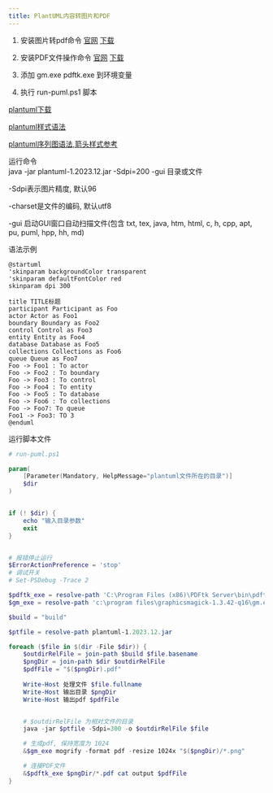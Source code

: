 ```yaml
---
title: PlantUML内容转图片和PDF
---
```


1. 安装图片转pdf命令 [官网](http://www.GraphicsMagick.org) [下载](https://sourceforge.net/projects/graphicsmagick/files/graphicsmagick-binaries/)

2. 安装PDF文件操作命令 [官网](https://www.pdflabs.com/tools/pdftk-the-pdf-toolkit/) [下载](https://www.pdflabs.com/tools/pdftk-the-pdf-toolkit/pdftk_free-2.02-win-setup.exe)

3. 添加 gm.exe pdftk.exe 到环境变量

4. 执行 run-puml.ps1 脚本

[plantuml下载]( https://plantuml.com/zh/download)

[plantuml样式语法]( https://plantuml.com/zh/skinparam)

[plantuml序列图语法,箭头样式参考]( https://plantuml.com/zh/sequence-diagram)

运行命令  
java -jar plantuml-1.2023.12.jar -Sdpi=200 -gui 目录或文件

-Sdpi表示图片精度, 默认96

-charset是文件的编码, 默认utf8

-gui 启动GUI窗口自动扫描文件(包含 txt, tex, java, htm, html, c, h, cpp, apt, pu, puml, hpp, hh, md)


语法示例
```
@startuml
'skinparam backgroundColor transparent
'skinparam defaultFontColor red
skinparam dpi 300

title TITLE标题
participant Participant as Foo
actor Actor as Foo1
boundary Boundary as Foo2
control Control as Foo3
entity Entity as Foo4
database Database as Foo5
collections Collections as Foo6
queue Queue as Foo7
Foo -> Foo1 : To actor
Foo -> Foo2 : To boundary
Foo -> Foo3 : To control
Foo -> Foo4 : To entity
Foo -> Foo5 : To database
Foo -> Foo6 : To collections
Foo -> Foo7: To queue
Foo1 -> Foo3: TO 3
@enduml

```

运行脚本文件
```powershell
# run-puml.ps1

param( 
    [Parameter(Mandatory, HelpMessage="plantuml文件所在的目录")]
    $dir 
)


if (! $dir) {
    echo "输入目录参数"
    exit
}


# 报错停止运行
$ErrorActionPreference = 'stop'
# 调试开关
# Set-PSDebug -Trace 2

$pdftk_exe = resolve-path 'C:\Program Files (x86)\PDFtk Server\bin\pdftk.exe'
$gm_exe = resolve-path 'c:\program files\graphicsmagick-1.3.42-q16\gm.exe'

$build = "build"

$ptfile = resolve-path plantuml-1.2023.12.jar

foreach ($file in $(dir -File $dir)) {
    $outdirRelFile = join-path $build $file.basename
    $pngDir = join-path $dir $outdirRelFile
    $pdfFile = "$($pngDir).pdf"
    
    Write-Host 处理文件 $file.fullname
    Write-Host 输出目录 $pngDir
    Write-Host 输出pdf $pdfFile


    # $outdirRelFile 为相对文件的目录
    java -jar $ptfile -Sdpi=300 -o $outdirRelFile $file

    # 生成pdf, 保持宽度为 1024
    &$gm_exe mogrify -format pdf -resize 1024x "$($pngDir)/*.png"

    # 连接PDF文件
    &$pdftk_exe $pngDir/*.pdf cat output $pdfFile
}



```